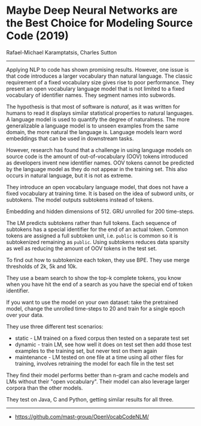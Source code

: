 # Maybe Deep Neural Networks are the Best Choice for Modeling Source Code (2019)

Rafael-Michael Karamptatsis, Charles Sutton

---

Applying NLP to code has shown promising results. However, one issue is that code introduces a larger vocabulary than natural language. The classic requirement of a fixed vocabulary size gives rise to poor performance. They present an open vocabulary language model that is not limited to a fixed vocabulary of identifier names. They segment names into subwords.

The hypothesis is that most of software is *natural*, as it was written for humans to read it displays similar statistical properties to natural languages. A language model is used to quantify the degree of naturalness. The more generalizable a language model is to unseen examples from the same domain, the more natural the language is. Language models learn word embeddings that can be used in downstream tasks.

However, research has found that a challenge in using language models on source code is the amount of out-of-vocabulary (OOV) tokens introduced as developers invent new identifier names. OOV tokens cannot be predicted by the language model as they do not appear in the training set. This also occurs in natural language, but it is not as extreme.

They introduce an open vocabulary language model, that does not have a fixed vocabulary at training time. It is based on the idea of subword units, or subtokens. The model outputs subtokens instead of tokens.

Embedding and hidden dimensions of 512. GRU unrolled for 200 time-steps.

The LM predicts subtokens rather than full tokens. Each sequence of subtokens has a special identifier for the end of an actual token. Common tokens are assigned a full subtoken unit, i.e. `public` is common so it is subtokenized remaining as `public`. Using subtokens reduces data sparsity as well as reducing the amount of OOV tokens in the test set.

To find out how to subtokenize each token, they use BPE. They use merge thresholds of 2k, 5k and 10k.

They use a beam search to show the top-k complete tokens, you know when you have hit the end of a search as you have the special end of token identifier.

If you want to use the model on your own dataset: take the pretrained model, change the unrolled time-steps to 20 and train for a single epoch over your data.

They use three different test scenarios:

- static - LM trained on a fixed corpus then tested on a separate test set
- dynamic - train LM, see how well it does on test set then add those test examples to the training set, but never test on them again
- maintenance - LM tested on one file at a time using all other files for training, involves retraining the model for each file in the test set

They find their model performs better than n-gram and cache models and LMs without their "open vocabulary". Their model can also leverage larger corpora than the other models.

They test on Java, C and Python, getting similar results for all three.

---

- https://github.com/mast-group/OpenVocabCodeNLM/